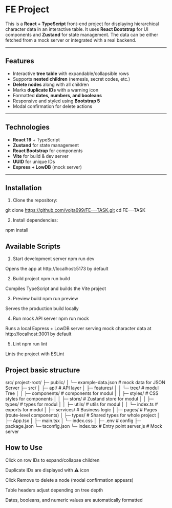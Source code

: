 # FE Project

This is a **React + TypeScript** front-end project for displaying hierarchical character data in an interactive table. It uses **React Bootstrap** for UI components and **Zustand** for state management. The data can be either fetched from a mock server or integrated with a real backend.

---

## Features

- Interactive **tree table** with expandable/collapsible rows
- Supports **nested children** (nemesis, secret codes, etc.)
- **Delete nodes** along with all children
- Marks **duplicate IDs** with a warning icon
- Formatted **dates, numbers, and booleans**
- Responsive and styled using **Bootstrap 5**
- Modal confirmation for delete actions

---

## Technologies

- **React 19** + TypeScript
- **Zustand** for state management
- **React Bootstrap** for components
- **Vite** for build & dev server
- **UUID** for unique IDs
- **Express + LowDB** (mock server)

---

## Installation

1. Clone the repository:

git clone https://github.com/vojta699/FE---TASK.git
cd FE---TASK

2. Install dependencies:

npm install

## Available Scripts
1. Start development server
npm run dev

Opens the app at http://localhost:5173 by default

2. Build project
npm run build

Compiles TypeScript and builds the Vite project

3. Preview build
npm run preview

Serves the production build locally

4. Run mock API server
npm run mock

Runs a local Express + LowDB server serving mock character data at http://localhost:3001 by default

5. Lint
npm run lint

Lints the project with ESLint

## Project basic structure
src/
project-root/
├─ public/
│   └─ example-data.json       # mock data for JSON Server
├─ src/
│   ├─ api/                    # API layer
│   ├─ features/
│   │   └─ tree/               # modul Tree
│   │       ├─ components/     # components for modul
│   │       ├─ styles/         # CSS styles for components
│   │       ├─ store/          # Zustand store for modul
│   │       ├─ types/          # types for modul
│   │       ├─ utils/          # utils for modul
│   │       └─ index.ts        # exports for modul
│   ├─ services/               # Business logic
│   ├─ pages/                  # Pages (route-level components)
│   ├─ types/                  # Shared types for whole project
│   ├─ App.tsx
│   ├─ main.tsx
│   └─ index.css
│
├─ .env                        # config
├─ package.json
└─ tsconfig.json
└─ index.tsx                   # Entry point
server.js                      # Mock server

## How to Use

Click on row IDs to expand/collapse children

Duplicate IDs are displayed with ⚠️ icon

Click Remove to delete a node (modal confirmation appears)

Table headers adjust depending on tree depth

Dates, booleans, and numeric values are automatically formatted